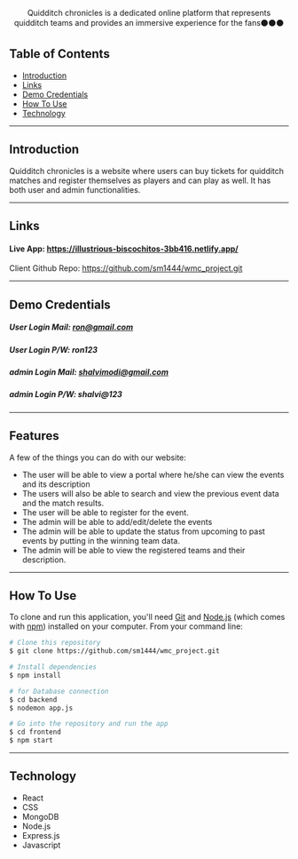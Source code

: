 <p align="center">
  Quidditch chronicles is a dedicated online platform that represents quidditch teams and provides an immersive experience for the fans⚫⚫⚫
</p>




## Table of Contents

- [Introduction](#introduction)
- [Links](#links)
- [Demo Credentials](#demo-credentials)
- [How To Use](#how-to-use)
- [Technology](#technology)

<hr>

## Introduction

Quidditch chronicles is a website where users can buy tickets for quidditch matches and register themselves as players and can play as well. It has both user and admin functionalities.
<hr>

## Links

#### Live App: https://illustrious-biscochitos-3bb416.netlify.app/

Client Github Repo: https://github.com/sm1444/wmc_project.git
<hr>

## Demo Credentials

##### User Login Mail: ron@gmail.com
##### User Login P/W: ron123

##### admin Login Mail: shalvimodi@gmail.com
##### admin Login P/W: shalvi@123


<hr>


## Features

A few of the things you can do with our website:

* The user will be able to view a portal where he/she can view the events and its description
* The users will also be able to search and view the previous event data and the match results.
* The user will be able to register for the event.
* The admin will be able to add/edit/delete the events
* The admin will be able to update the status from upcoming to past events by putting in the winning team data.
* The admin will be able to view the registered teams and their description.


<hr>


## How To Use

To clone and run this application, you'll need [Git](https://git-scm.com) and [Node.js](https://nodejs.org/en/download/) (which comes with [npm](http://npmjs.com)) installed on your computer. From your command line:

```bash
# Clone this repository
$ git clone https://github.com/sm1444/wmc_project.git

# Install dependencies
$ npm install

# for Database connection
$ cd backend
$ nodemon app.js

# Go into the repository and run the app
$ cd frontend
$ npm start

```
<hr>


## Technology

- React
- CSS
- MongoDB
- Node.js
- Express.js
- Javascript
